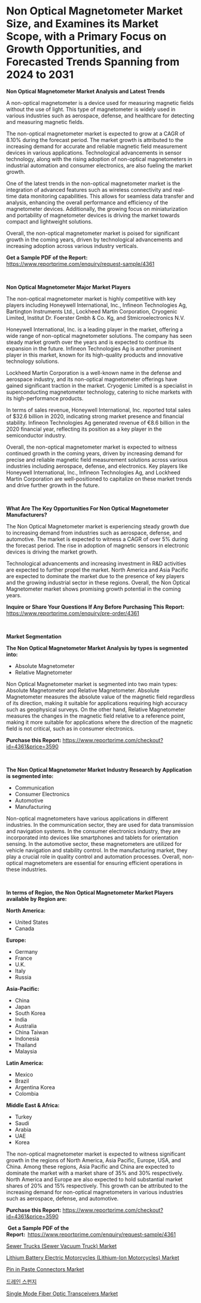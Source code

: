 <p><h1>Non Optical Magnetometer Market Size, and Examines its Market Scope, with a Primary Focus on Growth Opportunities, and Forecasted Trends Spanning from 2024 to 2031</h1></p><p><strong>Non Optical Magnetometer Market Analysis and Latest Trends</strong></p>
<p><p>A non-optical magnetometer is a device used for measuring magnetic fields without the use of light. This type of magnetometer is widely used in various industries such as aerospace, defense, and healthcare for detecting and measuring magnetic fields.</p><p>The non-optical magnetometer market is expected to grow at a CAGR of 8.10% during the forecast period. The market growth is attributed to the increasing demand for accurate and reliable magnetic field measurement devices in various applications. Technological advancements in sensor technology, along with the rising adoption of non-optical magnetometers in industrial automation and consumer electronics, are also fueling the market growth.</p><p>One of the latest trends in the non-optical magnetometer market is the integration of advanced features such as wireless connectivity and real-time data monitoring capabilities. This allows for seamless data transfer and analysis, enhancing the overall performance and efficiency of the magnetometer devices. Additionally, the growing focus on miniaturization and portability of magnetometer devices is driving the market towards compact and lightweight solutions.</p><p>Overall, the non-optical magnetometer market is poised for significant growth in the coming years, driven by technological advancements and increasing adoption across various industry verticals.</p></p>
<p><strong>Get a Sample PDF of the Report:&nbsp;</strong> <a href="https://www.reportprime.com/enquiry/request-sample/4361">https://www.reportprime.com/enquiry/request-sample/4361</a></p>
<p>&nbsp;</p>
<p><strong>Non Optical Magnetometer Major Market Players</strong></p>
<p><p>The non-optical magnetometer market is highly competitive with key players including Honeywell International, Inc., Infineon Technologies Ag, Bartington Instruments Ltd., Lockheed Martin Corporation, Cryogenic Limited, Institut Dr. Foerster Gmbh & Co. Kg, and Stmicroelectronics N.V. </p><p>Honeywell International, Inc. is a leading player in the market, offering a wide range of non-optical magnetometer solutions. The company has seen steady market growth over the years and is expected to continue its expansion in the future. Infineon Technologies Ag is another prominent player in this market, known for its high-quality products and innovative technology solutions.</p><p>Lockheed Martin Corporation is a well-known name in the defense and aerospace industry, and its non-optical magnetometer offerings have gained significant traction in the market. Cryogenic Limited is a specialist in superconducting magnetometer technology, catering to niche markets with its high-performance products.</p><p>In terms of sales revenue, Honeywell International, Inc. reported total sales of $32.6 billion in 2020, indicating strong market presence and financial stability. Infineon Technologies Ag generated revenue of €8.6 billion in the 2020 financial year, reflecting its position as a key player in the semiconductor industry.</p><p>Overall, the non-optical magnetometer market is expected to witness continued growth in the coming years, driven by increasing demand for precise and reliable magnetic field measurement solutions across various industries including aerospace, defense, and electronics. Key players like Honeywell International, Inc., Infineon Technologies Ag, and Lockheed Martin Corporation are well-positioned to capitalize on these market trends and drive further growth in the future.</p></p>
<p>&nbsp;</p>
<p><strong>What Are The Key Opportunities For Non Optical Magnetometer Manufacturers?</strong></p>
<p><p>The Non Optical Magnetometer market is experiencing steady growth due to increasing demand from industries such as aerospace, defense, and automotive. The market is expected to witness a CAGR of over 5% during the forecast period. The rise in adoption of magnetic sensors in electronic devices is driving the market growth. </p><p>Technological advancements and increasing investment in R&D activities are expected to further propel the market. North America and Asia Pacific are expected to dominate the market due to the presence of key players and the growing industrial sector in these regions. Overall, the Non Optical Magnetometer market shows promising growth potential in the coming years.</p></p>
<p><strong>Inquire or Share Your Questions If Any Before Purchasing This Report:</strong> <a href="https://www.reportprime.com/enquiry/pre-order/4361">https://www.reportprime.com/enquiry/pre-order/4361</a></p>
<p>&nbsp;</p>
<p><strong>Market Segmentation</strong></p>
<p><strong>The Non Optical Magnetometer Market Analysis by types is segmented into:</strong></p>
<p><ul><li>Absolute Magnetometer</li><li>Relative Magnetometer</li></ul></p>
<p><p>Non Optical Magnetometer market is segmented into two main types: Absolute Magnetometer and Relative Magnetometer. Absolute Magnetometer measures the absolute value of the magnetic field regardless of its direction, making it suitable for applications requiring high accuracy such as geophysical surveys. On the other hand, Relative Magnetometer measures the changes in the magnetic field relative to a reference point, making it more suitable for applications where the direction of the magnetic field is not critical, such as in consumer electronics.</p></p>
<p><strong>Purchase this Report:&nbsp;</strong><a href="https://www.reportprime.com/checkout?id=4361&price=3590">https://www.reportprime.com/checkout?id=4361&price=3590</a></p>
<p>&nbsp;</p>
<p><strong>The Non Optical Magnetometer Market Industry Research by Application is segmented into:</strong></p>
<p><ul><li>Communication</li><li>Consumer Electronics</li><li>Automotive</li><li>Manufacturing</li></ul></p>
<p><p>Non-optical magnetometers have various applications in different industries. In the communication sector, they are used for data transmission and navigation systems. In the consumer electronics industry, they are incorporated into devices like smartphones and tablets for orientation sensing. In the automotive sector, these magnetometers are utilized for vehicle navigation and stability control. In the manufacturing market, they play a crucial role in quality control and automation processes. Overall, non-optical magnetometers are essential for ensuring efficient operations in these industries.</p></p>
<p>&nbsp;</p>
<p><strong>In terms of Region, the Non Optical Magnetometer Market Players available by Region are:</strong></p>
<p>
    <p> <strong> North America: </strong>
        <ul>
            <li>United States</li>
            <li>Canada</li>
        </ul>
        </p> 
    <p> <strong> Europe: </strong>
        <ul>
            <li>Germany</li>
            <li>France</li>
            <li>U.K.</li>
            <li>Italy</li>
            <li>Russia</li>
        </ul>
        </p> 
    <p> <strong> Asia-Pacific: </strong>
        <ul>
            <li>China</li>
            <li>Japan</li>
            <li>South Korea</li>
            <li>India</li>
            <li>Australia</li>
            <li>China Taiwan</li>
            <li>Indonesia</li>
            <li>Thailand</li>
            <li>Malaysia</li>
        </ul>
        </p> 
    <p> <strong> Latin America: </strong>
        <ul>
            <li>Mexico</li>
            <li>Brazil</li>
            <li>Argentina Korea</li>
            <li>Colombia</li>
        </ul>
        </p> 
    <p> <strong> Middle East & Africa: </strong>
        <ul>
            <li>Turkey</li>
            <li>Saudi</li>
            <li>Arabia</li>
            <li>UAE</li>
            <li>Korea</li>
        </ul>
    </p>
    </p>
<p><p>The non-optical magnetometer market is expected to witness significant growth in the regions of North America, Asia Pacific, Europe, USA, and China. Among these regions, Asia Pacific and China are expected to dominate the market with a market share of 35% and 30% respectively. North America and Europe are also expected to hold substantial market shares of 20% and 15% respectively. This growth can be attributed to the increasing demand for non-optical magnetometers in various industries such as aerospace, defense, and automotive.</p></p>
<p><strong>Purchase this Report: </strong><a href="https://www.reportprime.com/checkout?id=4361&price=3590">https://www.reportprime.com/checkout?id=4361&price=3590</a></p>
<p>&nbsp;<strong>Get a Sample PDF of the Report:&nbsp;&nbsp;</strong><a href="https://www.reportprime.com/enquiry/request-sample/4361">https://www.reportprime.com/enquiry/request-sample/4361</a></p>
<p><strong></strong></p>
<p><p><a href="https://issuu.com/reportprime-2/docs/sewer-trucks-sewer-vacuum-truck-market-size-2030.p">Sewer Trucks (Sewer Vacuum Truck) Market</a></p><p><a href="https://issuu.com/reportprime-2/docs/lithium-battery-electric-motorcycles-lithium-ion-m">Lithium Battery Electric Motorcycles (Lithium-Ion Motorcycles) Market</a></p><p><a href="https://github.com/brenzgnarento/Market-Research-Report-List-1/blob/main/pin-in-paste-connectors-market.md">Pin in Paste Connectors Market</a></p><p><a href="https://github.com/nuekbpymrrz5/Market-Research-Report-List-1/blob/main/509691214039.md">드레인 스펀지</a></p><p><a href="https://github.com/jerrycopelandthomaswsqd8q/Market-Research-Report-List-2/blob/main/single-mode-fiber-optic-transceivers-market.md">Single Mode Fiber Optic Transceivers Market</a></p></p>